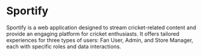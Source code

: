 # Sportify
Sportify is a web application designed to stream cricket-related content and provide an engaging platform for cricket enthusiasts. It offers tailored experiences for three types of users: Fan User, Admin, and Store Manager, each with specific roles and data interactions.

